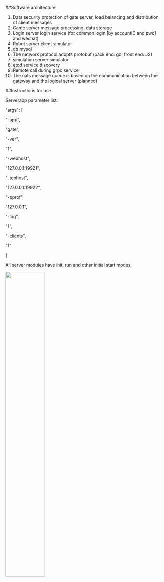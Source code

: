##Software architecture
1. Data security protection of gate server, load balancing and distribution of client messages
2. Game server message processing, data storage
3. Login server login service (for common login [by accountID and pwd] and wechat)
4. Robot server client simulator
5. db mysql
6. The network protocol adopts protobuf (back end: go, front end: JS)
7. simulation server simulator
8. etcd service discovery
9. Remote call during grpc service
10. The nats message queue is based on the communication between the gateway and the logical server (planned) 

##Instructions for use

Serverapp parameter list:  

"args": [  

"-app",

"gate",

"-ver",

"1",

"-webhost",

"127.0.0.1:19921",

"-tcphost",

"127.0.0.1:19922",

"-pprof",

"127.0.0.1",

"-log",

"1",

"-clients",

"1"

]


All server modules have init, run and other initial start modes.

<img src="https://github.com/Peakchen/go-snake/tree/master/src/app/note/struct.png" width="50%">